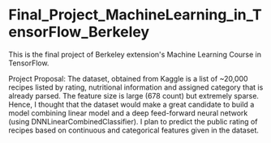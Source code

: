 # Final_Project_MachineLearning_in_TensorFlow_Berkeley
This is the final project of Berkeley extension's Machine Learning Course in TensorFlow.

Project Proposal: 
The dataset, obtained from Kaggle is a list of ~20,000 recipes listed by rating, nutritional information and assigned category that is already parsed. The feature size is large (678 count) but extremely sparse. Hence, I thought that the dataset would make a great candidate to build a model combining linear model and a deep feed-forward neural network (using DNNLinearCombinedClassifier). I plan to predict the public rating of recipes based on continuous and categorical features given in the dataset. 

